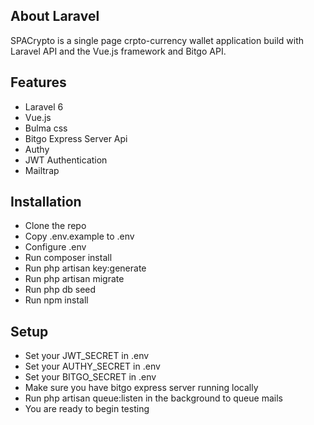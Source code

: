## About Laravel

SPACrypto is a single page crpto-currency wallet application build with Laravel API and the Vue.js framework and Bitgo API.

## Features
- Laravel 6
- Vue.js
- Bulma css
- Bitgo Express Server Api
- Authy 
- JWT Authentication 
- Mailtrap 


## Installation
- Clone the repo
- Copy .env.example to .env
- Configure .env
- Run composer install
- Run php artisan key:generate
- Run php artisan migrate
- Run php db seed
- Run npm install


## Setup
- Set your JWT_SECRET in .env
- Set your AUTHY_SECRET in .env
- Set your BITGO_SECRET in .env
- Make sure you have bitgo express server running locally
- Run php artisan queue:listen in the background to queue mails
- You are ready to begin testing
